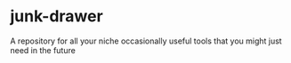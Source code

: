 # junk-drawer
A repository for all your niche occasionally useful tools that you might just need in the future
